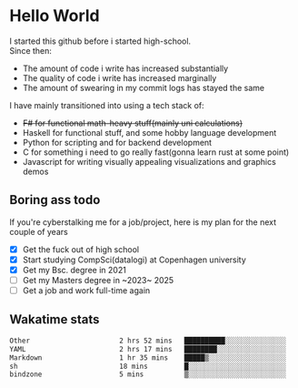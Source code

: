 # Hello World

I started this github before i started high-school.  
Since then:
- The amount of code i write has increased substantially
- The quality of code i write has increased marginally
- The amount of swearing in my commit logs has stayed the same

I have mainly transitioned into using a tech stack of:
- ~~F# for functional math-heavy stuff(mainly uni calculations)~~
- Haskell for functional stuff, and some hobby language development
- Python for scripting and for backend development
- C for something i need to go really fast(gonna learn rust at some point)
- Javascript for writing visually appealing visualizations and graphics demos

## Boring ass todo
If you're cyberstalking me for a job/project, here is my plan for the next couple of years
- [x] Get the fuck out of high school
- [x] Start studying CompSci(datalogi) at Copenhagen university
- [x] Get my Bsc. degree in 2021
- [ ] Get my Masters degree in ~2023~ 2025
- [ ] Get a job and work full-time again

## Wakatime stats
<!--START_SECTION:waka-->

```txt
Other                      2 hrs 52 mins   ██████████░░░░░░░░░░░░░░░   39.58 %
YAML                       2 hrs 17 mins   ████████░░░░░░░░░░░░░░░░░   31.65 %
Markdown                   1 hr 35 mins    █████▒░░░░░░░░░░░░░░░░░░░   21.99 %
sh                         18 mins         █░░░░░░░░░░░░░░░░░░░░░░░░   04.18 %
bindzone                   5 mins          ▒░░░░░░░░░░░░░░░░░░░░░░░░   01.20 %
```

<!--END_SECTION:waka-->
